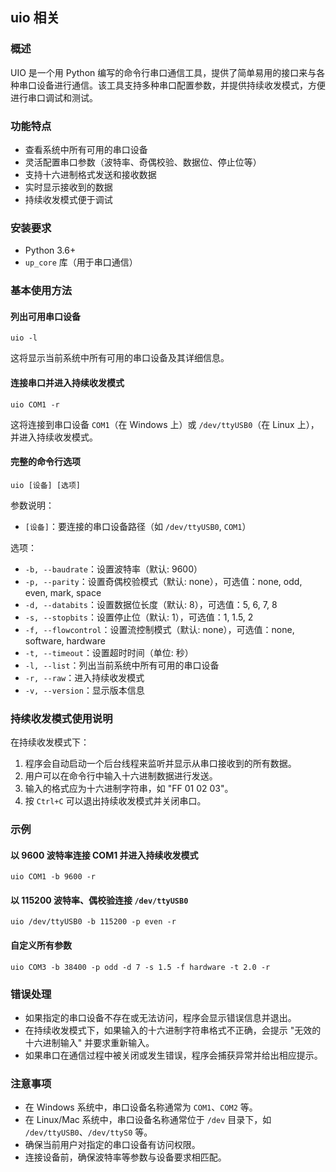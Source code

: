 ## uio 相关

### 概述

UIO 是一个用 Python 编写的命令行串口通信工具，提供了简单易用的接口来与各种串口设备进行通信。该工具支持多种串口配置参数，并提供持续收发模式，方便进行串口调试和测试。

### 功能特点

- 查看系统中所有可用的串口设备
- 灵活配置串口参数（波特率、奇偶校验、数据位、停止位等）
- 支持十六进制格式发送和接收数据
- 实时显示接收到的数据
- 持续收发模式便于调试

### 安装要求

- Python 3.6+
- `up_core` 库（用于串口通信）

### 基本使用方法

#### 列出可用串口设备

```shell
uio -l
```

这将显示当前系统中所有可用的串口设备及其详细信息。

#### 连接串口并进入持续收发模式

```shell
uio COM1 -r
```

这将连接到串口设备 `COM1`（在 Windows 上）或 `/dev/ttyUSB0`（在 Linux 上），并进入持续收发模式。

#### 完整的命令行选项

```shell
uio [设备] [选项]
```

参数说明：

- `[设备]`：要连接的串口设备路径（如 `/dev/ttyUSB0`, `COM1`）

选项：

- `-b, --baudrate`：设置波特率（默认: 9600）
- `-p, --parity`：设置奇偶校验模式（默认: none），可选值：none, odd, even, mark, space
- `-d, --databits`：设置数据位长度（默认: 8），可选值：5, 6, 7, 8
- `-s, --stopbits`：设置停止位（默认: 1），可选值：1, 1.5, 2
- `-f, --flowcontrol`：设置流控制模式（默认: none），可选值：none, software, hardware
- `-t, --timeout`：设置超时时间（单位: 秒）
- `-l, --list`：列出当前系统中所有可用的串口设备
- `-r, --raw`：进入持续收发模式
- `-v, --version`：显示版本信息

### 持续收发模式使用说明

在持续收发模式下：

1. 程序会自动启动一个后台线程来监听并显示从串口接收到的所有数据。
2. 用户可以在命令行中输入十六进制数据进行发送。
3. 输入的格式应为十六进制字符串，如 "FF 01 02 03"。
4. 按 `Ctrl+C` 可以退出持续收发模式并关闭串口。

### 示例

#### 以 9600 波特率连接 COM1 并进入持续收发模式

```shell
uio COM1 -b 9600 -r
```

#### 以 115200 波特率、偶校验连接 `/dev/ttyUSB0`

```shell
uio /dev/ttyUSB0 -b 115200 -p even -r
```

#### 自定义所有参数

```shell
uio COM3 -b 38400 -p odd -d 7 -s 1.5 -f hardware -t 2.0 -r
```

### 错误处理

- 如果指定的串口设备不存在或无法访问，程序会显示错误信息并退出。
- 在持续收发模式下，如果输入的十六进制字符串格式不正确，会提示 "无效的十六进制输入" 并要求重新输入。
- 如果串口在通信过程中被关闭或发生错误，程序会捕获异常并给出相应提示。

### 注意事项

- 在 Windows 系统中，串口设备名称通常为 `COM1`、`COM2` 等。
- 在 Linux/Mac 系统中，串口设备名称通常位于 `/dev` 目录下，如 `/dev/ttyUSB0`、`/dev/ttyS0` 等。
- 确保当前用户对指定的串口设备有访问权限。
- 连接设备前，确保波特率等参数与设备要求相匹配。
